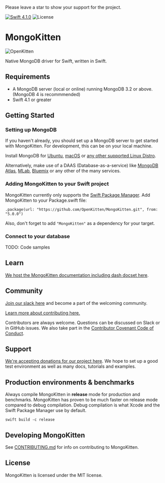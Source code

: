 Please leave a star to show your support for the project.

[![Swift 4.1.0](https://img.shields.io/badge/swift-4.1.0-green.svg)](https://swift.org)
![License](https://img.shields.io/github/license/openkitten/mongokitten.svg)

# MongoKitten

![OpenKitten](http://openkitten.org/background-openkitten.svg)

Native MongoDB driver for Swift, written in Swift.

## Requirements

- A MongoDB server (local or online) running MongoDB 3.2 or above. (MongoDB 4 is recommmended)
- Swift 4.1 or greater

## Getting Started

### Setting up MongoDB

If you haven't already, you should set up a MongoDB server to get started with MongoKitten. For development, this can be on your local machine.

Install MongoDB for [Ubuntu](https://docs.mongodb.com/master/tutorial/install-mongodb-on-ubuntu/), [macOS](https://docs.mongodb.com/master/tutorial/install-mongodb-on-os-x/) or [any other supported Linux Distro](https://docs.mongodb.com/master/administration/install-on-linux/).

Alternatively, make use of a DAAS (Database-as-a-service) like [MongoDB Atlas](https://cloud.mongodb.com), [MLab](https://mlab.com), [Bluemix](https://www.ibm.com/cloud-computing/bluemix/mongodb-hosting) or any other of the many services.

### Adding MongoKitten to your Swift project

MongoKitten currently only supports the [Swift Package Manager](https://swift.org/getting-started/#using-the-package-manager). Add MongoKitten to your Package.swift file:

`.package(url: "https://github.com/OpenKitten/MongoKitten.git", from: "5.0.0")`

Also, don't forget to add `"MongoKitten"` as a dependency for your target.

### Connect to your database

TODO: Code samples

## Learn

[We host the MongoKitten documentation including dash docset here](http://mongokitten.openkitten.org/).

## Community

[Join our slack here](https://slackpass.io/openkitten) and become a part of the welcoming community.

[Learn more about contributing here.](CONTRIBUTING.md)

Contributors are always welcome. Questions can be discussed on Slack or in GitHub issues. We also take part in the [Contributor Covenant Code of Conduct](CODE_OF_CONDUCT.md).

## Support

[We're accepting donations for our project here](https://opencollective.com/mongokitten). We hope to set up a good test environment as well as many docs, tutorials and examples.

## Production environments & benchmarks

Always compile MongoKitten in **release** mode for production and benchmarks. MongoKitten has proven to be much faster on release mode compared to debug compilation. Debug compilation is what Xcode and the Swift Package Manager use by default.

`swift build -c release`

## Developing MongoKitten

See [CONTRIBUTING.md](CONTRIBUTING.md) for info on contributing to MongoKitten.

## License

MongoKitten is licensed under the MIT license.
